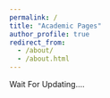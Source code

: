 ```yaml
---
permalink: /
title: "Academic Pages"
author_profile: true
redirect_from: 
  - /about/
  - /about.html
---
```

Wait For Updating....
